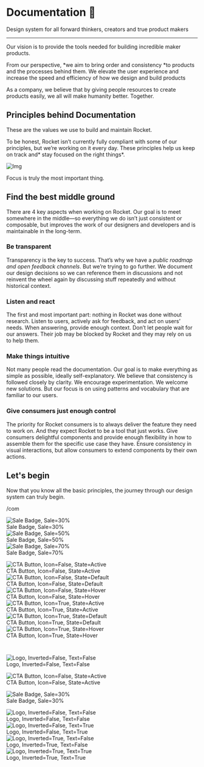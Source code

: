 
# Documentation 🚀

Design system for all forward thinkers, creators and true product makers

---

Our vision is to provide the tools needed for building incredible maker products.

From our perspective, *we aim to bring order and consistency *to products and the processes behind them. We elevate the user experience and increase the speed and efficiency of how we design and build products

As a company, we believe that by giving people resources to create products easily, we all will make humanity better. Together.

## Principles behind Documentation

These are the values we use to build and maintain Rocket.

To be honest, Rocket isn’t currently fully compliant with some of our principles, but we’re working on it every day. These principles help us keep on track and* stay focused on the right things*.

![Img](https://studio-assets.supernova.io/design-systems/14533/9289758a-6300-472a-bbc6-a57098081abf.jpeg)

Focus is truly the most important thing.

## Find the best middle ground

There are 4 key aspects when working on Rocket. Our goal is to meet somewhere in the middle—so everything we do isn’t just consistent or composable, but improves the work of our designers and developers and is maintainable in the long-term.

### Be transparent

Transparency is the key to success. That’s why we have a *public roadmap and open feedback channels*. But we’re trying to go further. We document our design decisions so we can reference them in discussions and not reinvent the wheel again by discussing stuff repeatedly and without historical context.

### Listen and react

The first and most important part: nothing in Rocket was done without research. Listen to users, actively ask for feedback, and act on users’ needs. When answering, provide enough context. Don’t let people wait for our answers. Their job may be blocked by Rocket and they may rely on us to help them.

### Make things intuitive

Not many people read the documentation. Our goal is to make everything as simple as possible, ideally self-explanatory. We believe that consistency is followed closely by clarity. We encourage experimentation. We welcome new solutions. But our focus is on using patterns and vocabulary that are familiar to our users.

### Give consumers just enough control

The priority for Rocket consumers is to always deliver the feature they need to work on. And they expect Rocket to be a tool that just works. Give consumers delightful components and provide enough flexibility in how to assemble them for the specific use case they have. Ensure consistency in visual interactions, but allow consumers to extend components by their own actions.

## Let's begin

Now that you know all the basic principles, the journey through our design system can truly begin.

/com

  
![Sale Badge, Sale=30%](https://studio-assets.supernova.io/design-systems/14533/cdad2537-45f3-437c-b4f6-177d03da4d67.png)  
Sale Badge, Sale=30%  
![Sale Badge, Sale=50%](https://studio-assets.supernova.io/design-systems/14533/f85568ac-182a-48ad-a14b-893676086b02.png)  
Sale Badge, Sale=50%  
![Sale Badge, Sale=70%](https://studio-assets.supernova.io/design-systems/14533/b06b61eb-e569-45a5-af97-9783c731be80.png)  
Sale Badge, Sale=70%  


  
![CTA Button, Icon=False, State=Active](https://studio-assets.supernova.io/design-systems/14533/832cced9-9656-4ffd-a31d-9a1c8e529f12.png)  
CTA Button, Icon=False, State=Active  
![CTA Button, Icon=False, State=Default](https://studio-assets.supernova.io/design-systems/14533/5ee465da-555b-43f0-b135-0db569a1d302.png)  
CTA Button, Icon=False, State=Default  
![CTA Button, Icon=False, State=Hover](https://studio-assets.supernova.io/design-systems/14533/3153840b-d7a8-45d8-b64b-49c2dd1cc520.png)  
CTA Button, Icon=False, State=Hover  
![CTA Button, Icon=True, State=Active](https://studio-assets.supernova.io/design-systems/14533/5b2a7e75-e103-4d0c-8115-09f5f4951dce.png)  
CTA Button, Icon=True, State=Active  
![CTA Button, Icon=True, State=Default](https://studio-assets.supernova.io/design-systems/14533/f486262a-1a27-4c05-93f7-865d8ac74bbb.png)  
CTA Button, Icon=True, State=Default  
![CTA Button, Icon=True, State=Hover](https://studio-assets.supernova.io/design-systems/14533/6b6ead6c-111a-4d77-864c-3b8eb46915e6.png)  
CTA Button, Icon=True, State=Hover  


```javascript  
  
```

  
![Logo, Inverted=False, Text=False](https://studio-assets.supernova.io/design-systems/14533/a12a2569-6faa-4389-91ca-c45288a78a0d.png)  
Logo, Inverted=False, Text=False  


  
  


  
![CTA Button, Icon=False, State=Active](https://studio-assets.supernova.io/design-systems/14533/832cced9-9656-4ffd-a31d-9a1c8e529f12.png)  
CTA Button, Icon=False, State=Active  


  
![Sale Badge, Sale=30%](https://studio-assets.supernova.io/design-systems/14533/cdad2537-45f3-437c-b4f6-177d03da4d67.png)  
Sale Badge, Sale=30%  


  
![Logo, Inverted=False, Text=False](https://studio-assets.supernova.io/design-systems/14533/a12a2569-6faa-4389-91ca-c45288a78a0d.png)  
Logo, Inverted=False, Text=False  
![Logo, Inverted=False, Text=True](https://studio-assets.supernova.io/design-systems/14533/c602677e-37e4-4364-8f67-57eab8014021.png)  
Logo, Inverted=False, Text=True  
![Logo, Inverted=True, Text=False](https://studio-assets.supernova.io/design-systems/14533/8c96b842-9dc2-454f-bafc-79a410bf9ae7.png)  
Logo, Inverted=True, Text=False  
![Logo, Inverted=True, Text=True](https://studio-assets.supernova.io/design-systems/14533/cc7a1e29-1a98-4d2e-90bd-000c64562533.png)  
Logo, Inverted=True, Text=True  
